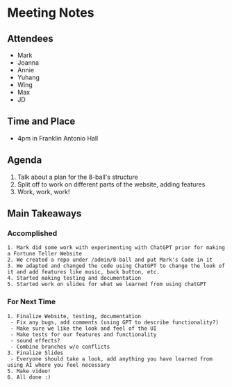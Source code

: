 # Meeting Notes
## Attendees
- Mark
- Joanna
- Annie
- Yuhang
- Wing 
- Max
- JD

## Time and Place
- 4pm in Franklin Antonio Hall

## Agenda
1. Talk about a plan for the 8-ball's structure
2. Split off to work on different parts of the website, adding features
3. Work, work, work!

## Main Takeaways
### Accomplished
    1. Mark did some work with experimenting with ChatGPT prior for making a Fortune Teller Website
    2. We created a repo under /admin/8-ball and put Mark's Code in it
    3. We adapted and changed the code using ChatGPT to change the look of it and add features like music, back button, etc. 
    4. Started making testing and documentation
    5. Started work on slides for what we learned from using chatGPT
### For Next Time
    1. Finalize Website, testing, documentation
     - Fix any bugs, add comments (using GPT to describe functionality?)
     - Make sure we like the look and feel of the UI
     - Make tests for our features and functionality
     - sound effects?
     - Combine branches w/o conflicts
    3. Finalize Slides
     - Everyone should take a look, add anything you have learned from using AI where you feel necessary
    5. Make video!
    6. All done :)


